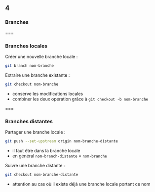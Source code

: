 <!-- .slide: data-background-image="images/git-logo.png" data-background-size="800px" class="chapter" -->
## 4
### Branches


===


<!-- .slide: class="slide" -->
### Branches locales

Créer une nouvelle branche locale :
```bash
git branch nom-branche 
```

Extraire une branche existante :
```bash
git checkout nom-branche 
```
 - conserve les modifications locales
 - combiner les deux opération grâce à `git checkout -b nom-branche`


===


<!-- .slide: class="slide" -->
### Branches distantes

Partager une branche locale :
```bash
git push --set-upstream origin nom-branche-distante
```
 - il faut être dans la branche locale
 - en général `nom-branch-distante` = `nom-branche`


Suivre une branche distante :
```bash
git checkout nom-branche-distante
```
 - attention au cas où il existe déjà une branche locale portant ce nom
